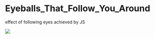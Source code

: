 # Eyeballs_That_Follow_You_Around
effect of following eyes achieved by JS

<img src="https://user-images.githubusercontent.com/25085025/193640019-d1137208-97ae-4a68-b2af-6568344c2a3d.gif">
